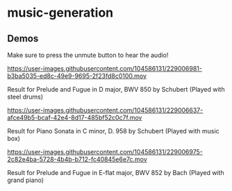 # music-generation

## Demos

Make sure to press the unmute button to hear the audio!

https://user-images.githubusercontent.com/104586131/229006981-b3ba5035-ed8c-49e9-9695-2f23fd8c0100.mov

Result for Prelude and Fugue in D major, BWV 850 by Schubert (Played with steel drums)



https://user-images.githubusercontent.com/104586131/229006637-afce49b5-bcaf-42e4-8d17-485bf52c0c7f.mov

Result for Piano Sonata in C minor, D. 958 by Schubert (Played with music box)



https://user-images.githubusercontent.com/104586131/229006975-2c82e4ba-5728-4b4b-b712-fc40845e6e7c.mov

Result for Prelude and Fugue in E-flat major, BWV 852 by Bach (Played with grand piano)



